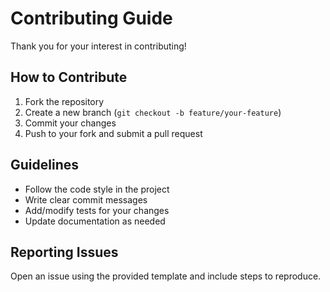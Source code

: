 # Contributing Guide

Thank you for your interest in contributing!

## How to Contribute

1. Fork the repository
2. Create a new branch (`git checkout -b feature/your-feature`)
3. Commit your changes
4. Push to your fork and submit a pull request

## Guidelines

- Follow the code style in the project
- Write clear commit messages
- Add/modify tests for your changes
- Update documentation as needed

## Reporting Issues

Open an issue using the provided template and include steps to reproduce.

